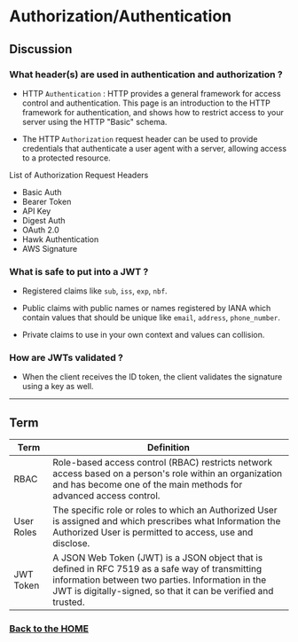# Authorization/Authentication

## Discussion

### What header(s) are used in authentication and authorization ?

- HTTP `Authentication` : HTTP provides a general framework for access control and authentication. This page is an introduction to the HTTP framework for authentication, and shows how to restrict access to your server using the HTTP "Basic" schema.

- The HTTP `Authorization` request header can be used to provide credentials that authenticate a user agent with a server, allowing access to a protected resource.

List of Authorization Request Headers
- Basic Auth
- Bearer Token
- API Key
- Digest Auth
- OAuth 2.0
- Hawk Authentication
- AWS Signature


### What is safe to put into a JWT ?
- Registered claims like `sub`, `iss`, `exp`, `nbf`.

- Public claims with public names or names registered by IANA which contain values that should be unique like `email`, `address`, `phone_number`.

- Private claims to use in your own context and values can collision.


### How are JWTs validated ?
- When the client receives the ID token, the client validates the signature using a key as well.

___

## Term

Term | Definition
------------ | ------------
RBAC   |  Role-based access control (RBAC) restricts network access based on a person's role within an organization and has become one of the main methods for advanced access control.
User Roles   |   The specific role or roles to which an Authorized User is assigned and which prescribes what Information the Authorized User is permitted to access, use and disclose.
JWT Token   |   A JSON Web Token (JWT) is a JSON object that is defined in RFC 7519 as a safe way of transmitting information between two parties. Information in the JWT is digitally-signed, so that it can be verified and trusted.






### [Back to the HOME](./README.md)
